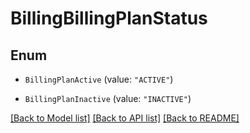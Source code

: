 # BillingBillingPlanStatus

## Enum


* `BillingPlanActive` (value: `"ACTIVE"`)

* `BillingPlanInactive` (value: `"INACTIVE"`)


[[Back to Model list]](../README.md#documentation-for-models) [[Back to API list]](../README.md#documentation-for-api-endpoints) [[Back to README]](../README.md)


